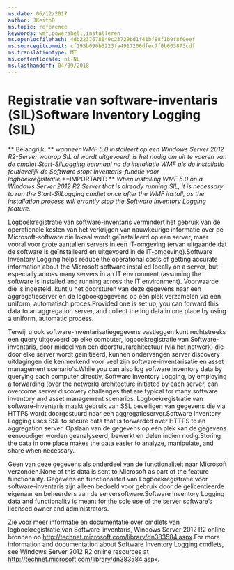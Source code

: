 ```yaml
---
ms.date: 06/12/2017
author: JKeithB
ms.topic: reference
keywords: wmf,powershell,installeren
ms.openlocfilehash: 4db2237678649c23729bd1f41bf88f1b9f8f0eef
ms.sourcegitcommit: cf195b090b3223fa4917206dfec7f0b603873cdf
ms.translationtype: MT
ms.contentlocale: nl-NL
ms.lasthandoff: 04/09/2018
---
```

# <a name="software-inventory-logging-sil"></a><span data-ttu-id="e276d-102">Registratie van software-inventaris (SIL)</span><span class="sxs-lookup"><span data-stu-id="e276d-102">Software Inventory Logging (SIL)</span></span>

<span data-ttu-id="e276d-103">** Belangrijk: ** *wanneer WMF 5.0 installeert op een Windows Server 2012 R2-Server waarop SIL al wordt uitgevoerd, is het nodig om uit te voeren van de cmdlet Start-SilLogging eenmaal na de installatie WMF als de installatie foutievelijk de Software stopt Inventaris-functie voor logboekregistratie.*</span><span class="sxs-lookup"><span data-stu-id="e276d-103">**IMPORTANT: ** *When installing WMF 5.0 on a Windows Server 2012 R2 Server that is already running SIL, it is necessary to run the Start-SilLogging cmdlet once after the WMF install, as the installation process will errantly stop the Software Inventory Logging feature.*</span></span>

<span data-ttu-id="e276d-104">Logboekregistratie van software-inventaris vermindert het gebruik van de operationele kosten van het verkrijgen van nauwkeurige informatie over de Microsoft-software die lokaal wordt geïnstalleerd op een server, maar vooral voor grote aantallen servers in een IT-omgeving (ervan uitgaande dat de software is geïnstalleerd en uitgevoerd in de IT-omgeving).</span><span class="sxs-lookup"><span data-stu-id="e276d-104">Software Inventory Logging helps reduce the operational costs of getting accurate information about the Microsoft software installed locally on a server, but especially across many servers in an IT environment (assuming the software is installed and running across the IT environment).</span></span> <span data-ttu-id="e276d-105">Voorwaarde die is ingesteld, kunt u het doorsturen van deze gegevens naar een aggregatieserver en de logboekgegevens op één plek verzamelen via een uniform, automatisch proces.</span><span class="sxs-lookup"><span data-stu-id="e276d-105">Provided one is set up, you can forward this data to an aggregation server, and collect the log data in one place by using a uniform, automatic process.</span></span>

<span data-ttu-id="e276d-106">Terwijl u ook software-inventarisatiegegevens vastleggen kunt rechtstreeks een query uitgevoerd op elke computer, logboekregistratie van Software-inventaris, door middel van een doorstuurarchitectuur (via het netwerk) die door elke server wordt geïnitieerd, kunnen ondervangen server discovery uitdagingen die kenmerkend voor veel zijn software-inventarisatie en asset management scenario's.</span><span class="sxs-lookup"><span data-stu-id="e276d-106">While you can also log software inventory data by querying each computer directly, Software Inventory Logging, by employing a forwarding (over the network) architecture initiated by each server, can overcome server discovery challenges that are typical for many software inventory and asset management scenarios.</span></span> <span data-ttu-id="e276d-107">Logboekregistratie van software-inventaris maakt gebruik van SSL beveiligen van gegevens die via HTTPS wordt doorgestuurd naar een aggregatieserver.</span><span class="sxs-lookup"><span data-stu-id="e276d-107">Software Inventory Logging uses SSL to secure data that is forwarded over HTTPS to an aggregation server.</span></span> <span data-ttu-id="e276d-108">Opslaan van de gegevens op één plek kan de gegevens eenvoudiger worden geanalyseerd, bewerkt en delen indien nodig.</span><span class="sxs-lookup"><span data-stu-id="e276d-108">Storing the data in one place makes the data easier to analyze, manipulate, and share when necessary.</span></span>

<span data-ttu-id="e276d-109">Geen van deze gegevens als onderdeel van de functionaliteit naar Microsoft verzonden.</span><span class="sxs-lookup"><span data-stu-id="e276d-109">None of this data is sent to Microsoft as part of the feature functionality.</span></span> <span data-ttu-id="e276d-110">Gegevens en functionaliteit van Logboekregistratie voor software-inventaris zijn alleen bedoeld voor gebruik door de gelicentieerde eigenaar en beheerders van de serversoftware.</span><span class="sxs-lookup"><span data-stu-id="e276d-110">Software Inventory Logging data and functionality is meant for the sole use of the server software’s licensed owner and administrators.</span></span>

<span data-ttu-id="e276d-111">Zie voor meer informatie en documentatie over cmdlets van logboekregistratie van Software-inventaris, Windows Server 2012 R2 online bronnen op <http://technet.microsoft.com/library/dn383584.aspx>.</span><span class="sxs-lookup"><span data-stu-id="e276d-111">For more information and documentation about Software Inventory Logging cmdlets, see Windows Server 2012 R2 online resources at <http://technet.microsoft.com/library/dn383584.aspx>.</span></span>
